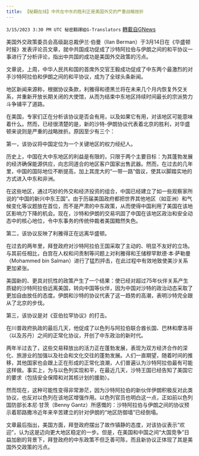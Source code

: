 ```yaml
---
title: 【秘翻在线】中共在中东的胜利正是美国外交的严重战略挫折
---
```

`3/15/2023 3:30 PM UTC 秘密翻譯組G-Translators` [轉載自GNews](https://gnews.org/articles/1016580)

美国外交政策委员会高级副总裁伊兰·伯曼（Ilan Berman）于3月14日在《华盛顿时报》发表评论员文章，就中共国成功促成了沙特阿拉伯与伊朗之间的和平协议一事进行了分析评论，指出中共国的成功是美国外交政策的污点。

文章说，上周，中华人民共和国的首席外交官王毅成功促成了中东两个最激烈的对手沙特阿拉伯和伊朗之间的和平协议，成为了全球头条新闻。

地区新闻来源称，根据协议条款，利雅得和德黑兰将在未来几个月内恢复外交关系，并重新开放长期关闭的大使馆，从而为结束中东地区持续时间最长的宗派势力斗争铺平了道路。

在美国，专家们正在分析该协议是否会有用，以及如果它有用，对该地区可能意味着什么。然而，已经很清楚的是，新的沙特\-伊朗协议代表着北京的胜利，对华盛顿来说则是严重的战略挫折。原因至少有三个：

第一，该协议将中国定位为一个关键地区的权力经纪人。

历史上，中国在大中东地区的利益是有限的，只限于两个主要目标：为其蓬勃发展的经济确保能源供应，向志同道合的地区客户国家出售武器。然而，在过去的几年里，中国的国际地位不断提高，加上其庞大的“一带一路”倡议，使其以脚踏实地的方式进入中东和非洲。

在这些地区，通过巧妙的外交和经济投资的组合，中国已经建立了如一些观察家所说的“中国的新兴中东王国”。由于历届美国政府都把世界其他地区（如亚洲）和气候变化等议题放在首位，而不是严肃的中东政策，从而使得中国利用了美国在该地区影响力下降的机会。现在，沙特和伊朗的交易巩固了中国在该地区政治和安全动态中的核心地位，令中东事务的传统仲裁者美国黯然失色。

第二，该协议反映了利雅得正在远离华盛顿。

在过去的两年里，拜登政府对沙特阿拉伯王国采取了主动的、明显不友好的立场。与其前任相比，白宫在人权和问责制等问题上对利雅得和王储穆罕默德·本·萨勒曼（Mohammed bin Salman）进行了猛烈抨击，在此过程中有效地致使美沙关系更加紧张。

美国新的、更具对抗性的政策产生了一个结果：使已经对超过75年伙伴关系产生质疑的沙特阿拉伯远离美国，转向中国等伙伴，因为中国对沙特的政治动态采取了更加自由放任的态度。伊朗和沙特的协议代表了这一趋势的高潮，表明沙特完全跟从了北京的步伐。

第三，该协议是对《亚伯拉罕协议》的打击。

在川普政府执政的最后几天，他促成了以色列与阿拉伯联合酋长国、巴林和摩洛哥（以及苏丹）之间的正常化协议，开创了中东政治的新时代。

两年半过去了，这些交易释放出的活力正在蓬勃发展，表现为双方经济合作的深化、旅游业的加强以及社会和文化交往的蓬勃发展。人们一直期望，随着时间的推移，其他国家也会跟上正在形成的正常化浪潮，人们普遍认为沙特阿拉伯最有可能这样做。事实上，为与以色列实现和平，在最近几天，沙特王国已经告知了美国它的要求（包括安全保障和对其核计划的援助）。

然而现在，这种可能性变得非常渺茫，因为沙特阿拉伯的新伙伴伊朗积极反对此类协议，也反对以色列在该地区增强作用。以色列官员也明白这一点，正如前以色列国防部长本尼·甘茨（Benny Gantz）所感慨的：沙特阿拉伯与伊朗之间的协议预示着耶路撒冷近年来辛苦建立的针对伊朗的“地区防御墙”已经倒塌。

文章最后指出，美国方面，拜登政府摆出了故作镇静的态度，对该协议表示“欢迎”，认为这是迈向更大地区稳定的一步。但是，在美国和中国之间“大国竞争”日益加剧的背景下，拜登政府的中东政策不但乏善可陈，而且新协议正体现了其是美国外交政策的污点。
